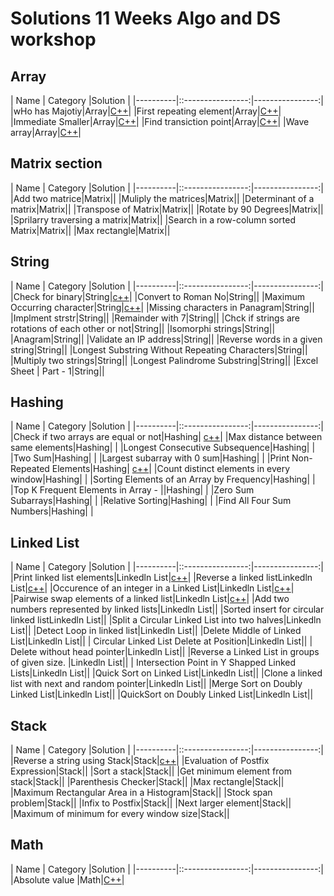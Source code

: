 # Solutions 11 Weeks Algo and DS workshop

## Array 
|    Name  |  Category         |Solution        |
|----------|::----------------:|----------------:|
|wHo has Majotiy|Array|[C++](who-has-majority.cpp)|
|First repeating element|Array|[C++](first-repeating-element.cpp)|
|Immediate Smaller|Array|[C++](immediate_smaller.cpp)|
|Find transiction point|Array|[C++](find-transiction-point.cpp)|
|Wave array|Array|[C++](wave-array.cpp)|

## Matrix section
|    Name  |  Category         |Solution        |
|----------|::----------------:|----------------:|
|Add two matrice|Matrix|[]()|
|Muliply the matrices|Matrix|[]()|
|Determinant of a matrix|Matrix|[]()|
|Transpose of Matrix|Matrix|[]()|
|Rotate by 90 Degrees|Matrix|[]()|
|Sprilarry traversing a matrix|Matrix|[]()|
|Search in a row-column sorted Matrix|Matrix|[]()|
|Max rectangle|Matrix|[]()|

## String
|    Name  |  Category         |Solution        |
|----------|::----------------:|----------------:|
|Check for binary|String|[c++](check_for_binary.cpp)|
|Convert to Roman No|String|[]()|
|Maximum Occurring character|String|[c++](max_occurrency_number.cpp)|
|Missing characters in Panagram|String|[]()|
|Implment strstr|String|[]()|
|Remainder with 7|String|[]()|
|Chck if strings are rotations of each other or not|String|[]()|
|Isomorphi strings|String|[]()|
|Anagram|String|[]()|
|Validate an IP address|String|[]()|
|Reverse words in a given string|String|[]()|
|Longest Substring Without Repeating Characters|String|[]()|
|Multiply two strings|String|[]()|
|Longest Palindrome Substring|String|[]()|
|Excel Sheet | Part - 1|String|[]()|

## Hashing
|    Name  |  Category         |Solution        |
|----------|::----------------:|----------------:|
|Check if two arrays are equal or not|Hashing| [c++](check_if_two_arrays_are_equals_or_not.cpp)|
|Max distance between same elements|Hashing| []()|
|Longest Consecutive Subsequence|Hashing| []()|
|Two Sum|Hashing| []()|
|Largest subarray with 0 sum|Hashing| []()|
|Print Non-Repeated Elements|Hashing| [c++](print_non_repeating_chars.cpp)|
|Count distinct elements in every window|Hashing| []()|
|Sorting Elements of an Array by Frequency|Hashing| []()|
|Top K Frequent Elements in Array - ||Hashing| []()|
|Zero Sum Subarrays|Hashing| []()|
|Relative Sorting|Hashing| []()|
|Find All Four Sum Numbers|Hashing| []()|


## Linked List
|    Name  |  Category         |Solution        |
|----------|::----------------:|----------------:|
|Print linked list elements|Linkedln List|[c++](print_linked_list.cpp)|
|Reverse a linked listLinkedln List|[c++]()|
|Occurence of an integer in a Linked List|Linkedln List|[c++](occurrence_of_integr_n_ll.cpp)|
|Pairwise swap elements of a linked list|Linkedln List|[c++](pair_wise_swapping.cpp)|
|Add two numbers represented by linked lists|Linkedln List|[]()|
|Sorted insert for circular linked listLinkedln List|[]()|
|Split a Circular Linked List into two halves|Linkedln List|[]()|
|Detect Loop in linked list|Linkedln List|[]()|
|Delete Middle of Linked List|Linkedln List|[]()|
| Circular Linked List Delete at Position|Linkedln List|[]()|
| Delete without head pointer|Linkedln List|[]()|
|Reverse a Linked List in groups of given size. |Linkedln List|[]()|
| Intersection Point in Y Shapped Linked Lists|Linkedln List|[]()|
|Quick Sort on Linked List|Linkedln List|[]()|
|Clone a linked list with next and random pointer|Linkedln List|[]()|
|Merge Sort on Doubly Linked List|Linkedln List|[]()|
|QuickSort on Doubly Linked List|Linkedln List|[]()|


## Stack
|    Name  |  Category         |Solution        |
|----------|::----------------:|----------------:|
|Reverse a string using Stack|Stack|[c++](reverse_string_using_stack.cpp)|
|Evaluation of Postfix Expression|Stack|[]()|
|Sort a stack|Stack|[]()|
|Get minimum element from stack|Stack|[]()|
|Parenthesis Checker|Stack|[]()|
|Max rectangle|Stack|[]()|
|Maximum Rectangular Area in a Histogram|Stack|[]()|
|Stock span problem|Stack|[]()|
|Infix to Postfix|Stack|[]()|
|Next larger element|Stack|[]()|
|Maximum of minimum for every window size|Stack|[]()|

## Math
|    Name  |  Category         |Solution        |
|----------|::----------------:|----------------:|
|Absolute value |Math|[C++](absolute-value.cpp)|
